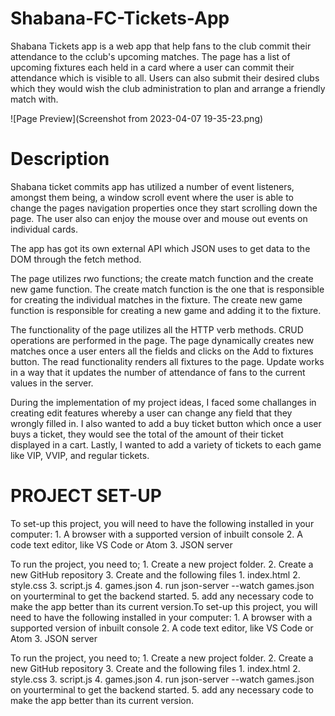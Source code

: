 # Shabana-FC-Tickets-App
Shabana Tickets app is a web app that help fans to the club commit their attendance to the cclub's upcoming matches. The page has a list of upcoming fixtures each held in a card where a user can commit their attendance which is visible to all. Users can also submit their desired clubs which they would wish the club administration to plan and arrange a friendly match with. 

![Page  Preview](Screenshot from 2023-04-07 19-35-23.png)


# Description
Shabana ticket commits app has utilized a number of event listeners, amongst them being, a window scroll event where the user is able to change the pages navigation properties once they start scrolling down the page. The user also can enjoy the mouse over and mouse out events on individual cards. 

The app has got its own external API which JSON uses to get data to the DOM through the fetch method. 

The page utilizes rwo functions; the create match function and the create new game function. The create match function is the one that is responsible for creating the individual matches in the fixture. The create new game function is responsible for creating a new game and adding it to the fixture.

The functionality of the page utilizes all the HTTP verb methods. CRUD operations are performed in the page. The page dynamically creates new matches once a user enters all the fields and clicks on the Add to fixtures button. The read functionality renders all fixtures to the page. Update works in a way that it updates the number of attendance of fans to the current values in the server.

During the implementation of my project ideas, I faced some challanges in creating edit features whereby a user can change any field that they wrongly filled in. I also wanted to add a buy ticket button which once a user buys a ticket, they would see the total of the amount of their ticket displayed in a cart. Lastly, I wanted to add a variety of tickets to each game like VIP, VVIP, and regular tickets.


# PROJECT SET-UP
To set-up this project, you will need to have the following installed in your computer:
    1. A browser with a supported version of inbuilt console
    2. A code text editor, like VS Code or Atom
    3. JSON server
   
To run the project, you need to;
    1. Create a new project folder.
    2. Create a new GitHub repository
    3. Create and the following files
       1. index.html
       2. style.css
       3. script.js
       4. games.json
    4. run json-server --watch games.json on yourterminal to get the backend started.
    5. add any necessary code to make the app better than its current version.To set-up this project, you will need to have the following installed in your computer:
    1. A browser with a supported version of inbuilt console
    2. A code text editor, like VS Code or Atom
    3. JSON server
   
To run the project, you need to;
    1. Create a new project folder.
    2. Create a new GitHub repository
    3. Create and the following files
       1. index.html
       2. style.css
       3. script.js
       4. games.json
    4. run json-server --watch games.json on yourterminal to get the backend started.
    5. add any necessary code to make the app better than its current version.